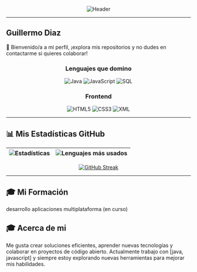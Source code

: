 <div align="center">

  
  ![Header](https://capsule-render.vercel.app/api?type=waving&color=gradient&height=120&section=header&text=%20&fontSize=30)
</div>

---

## Guillermo Diaz

🚀 Bienvenido/a a mi perfil, ¡explora mis repositorios y no dudes en contactarme si quieres colaborar!
<div align="center">

### **Lenguajes que domino**
![Java](https://img.shields.io/badge/Java-ED8B00?style=for-the-badge&logo=openjdk&logoColor=white)
![JavaScript](https://img.shields.io/badge/JavaScript-F7DF1E?style=for-the-badge&logo=javascript&logoColor=black)
![SQL](https://img.shields.io/badge/SQL-4479A1?style=for-the-badge&logo=mysql&logoColor=white)

### **Frontend**
![HTML5](https://img.shields.io/badge/HTML5-E34F26?style=for-the-badge&logo=html5&logoColor=white)
![CSS3](https://img.shields.io/badge/CSS3-1572B6?style=for-the-badge&logo=css3&logoColor=white)
![XML](https://img.shields.io/badge/XML-FF6600?style=for-the-badge&logo=xml&logoColor=white)

</div>

---

## 📊 Mis Estadísticas GitHub

<div align="center">

| ![Estadísticas](https://github-readme-stats.vercel.app/api?username=tuusuario&show_icons=true&theme=radical&hide_border=true) | ![Lenguajes más usados](https://github-readme-stats.vercel.app/api/top-langs/?username=tuusuario&layout=compact&theme=radical&hide_border=true&langs_count=6) |
|------------|-------------|

[![GitHub Streak](https://streak-stats.demolab.com?user=tuusuario&theme=radical&hide_border=true)](https://git.io/streak-stats)

</div>

---

## 🎓 Mi Formación

desarrollo aplicaciones multiplataforma (en curso)


## 🎓 Acerca de mi


Me gusta crear soluciones eficientes, aprender nuevas tecnologías y colaborar en proyectos de código abierto. Actualmente trabajo con [java, javascript] y siempre estoy explorando nuevas herramientas para mejorar mis habilidades.


